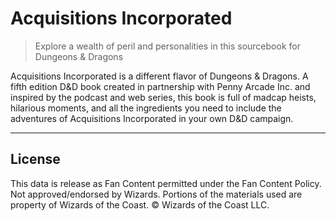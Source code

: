 # Acquisitions Incorporated

> Explore a wealth of peril and personalities in this sourcebook for Dungeons & Dragons

Acquisitions Incorporated is a different flavor of Dungeons & Dragons. A fifth edition D&D book created in partnership with Penny Arcade Inc. and inspired by the podcast and web series, this book is full of madcap heists, hilarious moments, and all the ingredients you need to include the adventures of Acquisitions Incorporated in your own D&D campaign.

---

## License

This data is release as Fan Content permitted under the Fan Content Policy. Not approved/endorsed by Wizards. Portions of the materials used are property of Wizards of the Coast. © Wizards of the Coast LLC.
